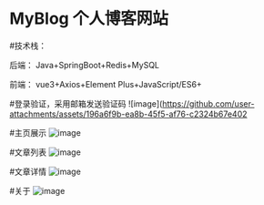 # MyBlog 个人博客网站
#技术栈：
  
  后端： Java+SpringBoot+Redis+MySQL
  
  前端： vue3+Axios+Element Plus+JavaScript/ES6+ 


#登录验证，采用邮箱发送验证码
![image](https://github.com/user-attachments/assets/196a6f9b-ea8b-45f5-af76-c2324b67e402

#主页展示
![image](https://github.com/user-attachments/assets/461dbc1e-6c3a-479b-bcf2-3a0d1e1285a2)

#文章列表
![image](https://github.com/user-attachments/assets/a463d8d2-adfe-40dc-881e-ebaadb05dffb)

#文章详情
![image](https://github.com/user-attachments/assets/14f8ed35-40a2-424f-8f56-128a56d50811)

#关于
![image](https://github.com/user-attachments/assets/8e8402ca-a536-4070-826e-2ad4c67c14f9)
